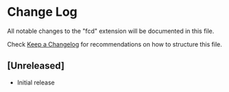 # Change Log

All notable changes to the "fcd" extension will be documented in this file.

Check [Keep a Changelog](http://keepachangelog.com/) for recommendations on how to structure this file.

## [Unreleased]

- Initial release